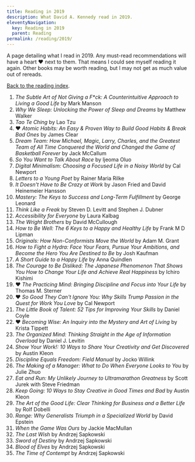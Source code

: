```yaml
---
title: Reading in 2019
description: What David A. Kennedy read in 2019.
eleventyNavigation:
  key: Reading in 2019
  parent: Reading
permalink: /reading/2019/
---
```


A page detailing what I read in 2019. Any must-read recommendations will have a heart &hearts; next to them. That means I could see myself reading it again. Other books may be worth reading, but I may not get as much value out of rereads.

[Back to the reading index](/reading/).

1. _The Subtle Art of Not Giving a F\*ck: A Counterintuitive Approach to Living a Good Life_ by Mark Manson
2. _Why We Sleep: Unlocking the Power of Sleep and Dreams_ by Matthew Walker
3. _Tao Te Ching_ by Lao Tzu
4. &hearts; _Atomic Habits: An Easy & Proven Way to Build Good Habits & Break Bad Ones_ by James Clear
5. _Dream Team: How Michael, Magic, Larry, Charles, and the Greatest Team of All Time Conquered the World and Changed the Game of Basketball Forever_ by Jack McCallum
6. _So You Want to Talk About Race_ by Ijeoma Oluo
7. _Digital Minimalism: Choosing a Focused Life in a Noisy World_ by Cal Newport
8. _Letters to a Young Poet_ by Rainer Maria Rilke
9. _It Doesn't Have to Be Crazy at Work_ by Jason Fried and David Heinemeier Hansson
10. _Mastery: The Keys to Success and Long-Term Fulfillment_ by George Leonard
11. _Think Like a Freak_ by Steven D. Levitt and Stephen J. Dubner
12. _Accessibility for Everyone_ by Laura Kalbag
13. _The Wright Brothers_ by David McCullough
14. _How to Be Well: The 6 Keys to a Happy and Healthy Life_ by Frank M D Lipman
15. _Originals: How Non-Conformists Move the World_ by Adam M. Grant
16. _How to Fight a Hydra: Face Your Fears, Pursue Your Ambitions, and Become the Hero You Are Destined to Be_ by Josh Kaufman
17. _A Short Guide to a Happy Life_ by Anna Quindlen
18. _The Courage to Be Disliked: The Japanese Phenomenon That Shows You How to Change Your Life and Achieve Real Happiness_ by Ichiro Kishimi
19. &hearts; _The Practicing Mind: Bringing Discipline and Focus into Your Life_ by Thomas M. Sterner
20. &hearts; _So Good They Can't Ignore You: Why Skills Trump Passion in the Quest for Work You Love_ by Cal Newport
21. _The Little Book of Talent: 52 Tips for Improving Your Skills_ by Daniel Coyle
22. &hearts; _Becoming Wise: An Inquiry into the Mystery and Art of Living_ by Krista Tippett
23. _The Organized Mind: Thinking Straight in the Age of Information Overload_ by Daniel J. Levitin
24. _Show Your Work!: 10 Ways to Share Your Creativity and Get Discovered_ by Austin Kleon
25. _Discipline Equals Freedom: Field Manual_ by Jocko Willink
26. _The Making of a Manager: What to Do When Everyone Looks to You_ by Julie Zhuo
27. _Eat and Run: My Unlikely Journey to Ultramarathon Greatness_ by Scott Jurek with Steve Friedman
28. _Keep Going: 10 Ways to Stay Creative in Good Times and Bad_ by Austin Kleon
29. _The Art of the Good Life: Clear Thinking for Business and a Better Life_ by Rolf Dobelli
30. _Range: Why Generalists Triumph in a Specialized World_ by David Epstein
31. _When the Game Was Ours_ by Jackie MacMullan
32. _The Last Wish_ by Andrzej Sapkowski
33. _Sword of Destiny_ by Andrzej Sapkowski
34. _Blood of Elves_ by Andrzej Sapkowski
35. _The Time of Contempt_ by Andrzej Sapkowski
